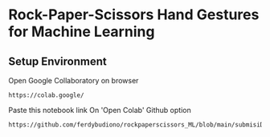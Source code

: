 # Rock-Paper-Scissors Hand Gestures for Machine Learning

## Setup Environment


Open Google Collaboratory on browser
```
https://colab.google/
```
Paste this notebook link On 'Open Colab' Github option
```
https://github.com/ferdybudiono/rockpaperscissors_ML/blob/main/submisiDicodingRPS.ipynb
```

